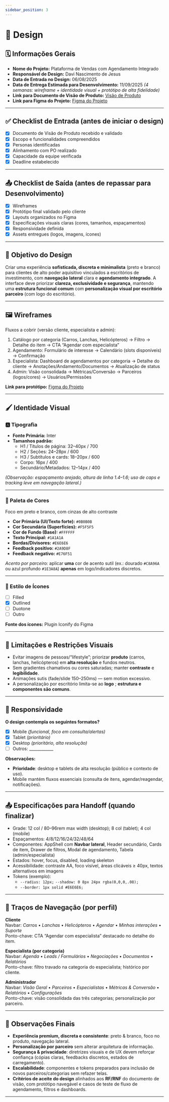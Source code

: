 ```yaml
---
sidebar_position: 3
---
```


# 🎨 Design

## 🗓 Informações Gerais

- **Nome do Projeto:** Plataforma de Vendas com Agendamento Integrado
- **Responsável de Design:** Davi Nascimento de Jesus
- **Data de Entrada no Design:** 06/08/2025
- **Data de Entrega Estimada para Desenvolvimento:** 11/09/2025 *(4 semanas: wireframe + identidade visual + protótipo de alta fidelidade)*
- **Link para Documento de Visão de Produto:** [Visão de Produto](./visao-produto.md)
- **Link para Figma do Projeto:** [Figma do Projeto](https://www.figma.com/design/cXBj43ekyFwcl7HWfPuuz5/High-Class-Shop?node-id=163-1013&t=ET2wlqJuut5lVjkT-1)

---

## ✅ Checklist de Entrada (antes de iniciar o design)

- [x] Documento de Visão de Produto recebido e validado  
- [x] Escopo e funcionalidades compreendidos  
- [x] Personas identificadas  
- [x] Alinhamento com PO realizado  
- [x] Capacidade da equipe verificada  
- [x] Deadline estabelecido  

---

## 📤 Checklist de Saída (antes de repassar para Desenvolvimento)

- [x] Wireframes  
- [x] Protótipo final validado pelo cliente  
- [x] Layouts organizados no Figma  
- [x] Especificações visuais claras (cores, tamanhos, espaçamentos)  
- [x] Responsividade definida  
- [x] Assets entregues (logos, imagens, ícones)  

---

## 🎯 Objetivo do Design

Criar uma experiência **sofisticada, discreta e minimalista** (preto e branco) para clientes de alto poder aquisitivo vinculados a escritórios de investimento, com **navegação lateral** clara e **agendamento integrado**. A interface deve priorizar **clareza, exclusividade e segurança**, mantendo uma **estrutura funcional comum** com **personalização visual por escritório parceiro** (com logo do escritório).

---

## 🖼 Wireframes

Fluxos a cobrir (versão cliente, especialista e admin):

1. Catálogo por categoria (Carros, Lanchas, Helicópteros) → Filtro → Detalhe do item → CTA “Agendar com especialista”  
2. Agendamento: Formulário de interesse → Calendário (slots disponíveis) → Confirmação  
3. Especialista: Dashboard de agendamentos por categoria → Detalhe do cliente → Anotações/Andamento/Documentos → Atualização de status  
4. Admin: Visão consolidada → Métricas/Conversão → Parceiros (logos/cores) → Usuários/Permissões  

**Link para protótipo:** [Figma do Projeto](https://www.figma.com/design/cXBj43ekyFwcl7HWfPuuz5/High-Class-Shop?node-id=163-1013&t=ET2wlqJuut5lVjkT-1)

---

## 🖌 Identidade Visual

### 🅰️ Tipografia

- **Fonte Primária:** Inter
- **Tamanhos padrão:**  
  - H1 / Títulos de página: 32–40px / 700  
  - H2 / Seções: 24–28px / 600  
  - H3 / Subtítulos e cards: 18–20px / 600  
  - Corpo: 16px / 400  
  - Secundário/Metadados: 12–14px / 400  

*(Observação: espaçamento arejado, altura de linha 1.4–1.6; uso de caps e tracking leve em navegação lateral.)*

---

### 🎨 Paleta de Cores

Foco em preto e branco, com cinzas de alto contraste

- **Cor Primária (UI/Texto forte):** `#0B0B0B`  
- **Cor Secundária (Superfícies):** `#F5F5F5`  
- **Cor de Fundo (Base):** `#FFFFFF`  
- **Texto Principal:** `#1A1A1A`  
- **Bordas/Divisores:** `#E6E6E6`  
- **Feedback positivo:** `#2A9D8F`  
- **Feedback negativo:** `#E76F51`  

*Acento por parceiro:* aplicar **uma** cor de acento sutil (ex.: dourado `#C8A96A` ou azul profundo `#1E3A8A`) **apenas** em logo/indicadores discretos.

---

### 🧩 Estilo de Ícones

- [ ] Filled  
- [x] Outlined  
- [ ] Duotone  
- [ ] Outro  

**Fonte dos ícones:** Plugin Iconify do Figma


---

## 🧼 Limitações e Restrições Visuais

- Evitar imagens de pessoas/“lifestyle”; priorizar **produto** (carros, lanchas, helicópteros) em **alta resolução** e fundos neutros.  
- Sem gradientes chamativos ou cores saturadas; manter **contraste** e **legibilidade**.  
- Animações sutis (fade/slide 150–250ms) — sem motion excessivo.  
- A personalização por escritório limita-se ao **logo** ; **estrutura e componentes são comuns**.  

---

## 📱 Responsividade

**O design contempla os seguintes formatos?**

- [x] Mobile *(funcional, foco em consulta/alertas)*  
- [x] Tablet *(prioritário)*  
- [x] Desktop *(prioritário, alta resolução)*  
- [ ] Outros: ____________  

**Observações:**  
- **Prioridade**: desktop e tablets de alta resolução (público e contexto de uso).  
- Mobile mantém fluxos essenciais (consulta de itens, agendar/reagendar, notificações).  

---

## 📤 Especificações para Handoff (quando finalizar)

- Grade: 12 col / 80–96rem max width (desktop); 8 col (tablet); 4 col (mobile)  
- Espaçamentos: 4/8/12/16/24/32/48/64  
- Componentes: AppShell com **Navbar lateral**, Header secundário, Cards de item, Drawer de filtros, Modal de agendamento, Tabela (admin/especialista)  
- Estados: hover, focus, disabled, loading skeleton  
- Acessibilidade: contraste AA, foco visível, áreas clicáveis ≥ 40px, textos alternativos em imagens  
- Tokens (exemplo):  
  - `--radius: 12px;` `--shadow: 0 8px 24px rgba(0,0,0,.08);`  
  - `--border: 1px solid #E6E6E6;`  

---

## 🔀 Traços de Navegação (por perfil)

**Cliente**  
Navbar: *Carros* • *Lanchas* • *Helicópteros* • *Agendar* • *Minhas interações* • *Suporte*  
Ponto-chave: CTA “Agendar com especialista” destacado no detalhe do item.  

**Especialista (por categoria)**  
Navbar: *Agenda* • *Leads / Formulários* • *Negociações* • *Documentos* • *Relatórios*  
Ponto-chave: filtro travado na categoria do especialista; histórico por cliente.  

**Administrador**  
Navbar: *Visão Geral* • *Parceiros* • *Especialistas* • *Métricas & Conversão* • *Relatórios* • *Configurações*  
Ponto-chave: visão consolidada das três categorias; personalização por parceiro.  

---


## 📌 Observações Finais

- **Experiência premium, discreta e consistente**: preto & branco, foco no produto, navegação lateral.  
- **Personalização por parceiro** sem alterar arquitetura de informação.  
- **Segurança & privacidade**: diretrizes visuais e de UX devem reforçar confiança (cópias claras, feedbacks discretos, estados de carregamento).  
- **Escalabilidade**: componentes e tokens preparados para inclusão de novos parceiros/categorias sem refazer telas.  
- **Critérios de aceite do design** alinhados aos **RF/RNF** do documento de visão, com protótipo navegável e casos de teste de fluxo de agendamento, filtros e dashboards.  

---
